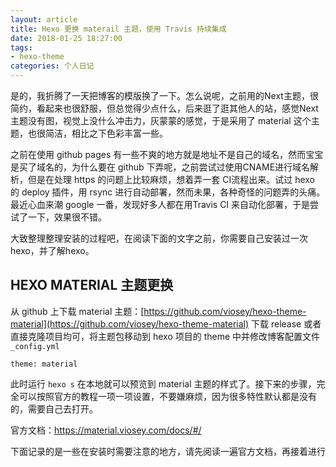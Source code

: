 ```yaml
---
layout: article
title: Hexo 更换 materail 主题，使用 Travis 持续集成
date: 2018-01-25 18:27:00
tags: 
- hexo-theme
categories: 个人日记
---
```


是的，我折腾了一天把博客的模版换了一下。怎么说呢，之前用的Next主题，很简约，看起来也很舒服，但总觉得少点什么，后来逛了逛其他人的站，感觉Next主题没有图，视觉上没什么冲击力，灰蒙蒙的感觉，于是采用了 material 这个主题，也很简洁，相比之下色彩丰富一些。

之前在使用 github pages 有一些不爽的地方就是地址不是自己的域名，然而宝宝是买了域名的，为什么要在 github 下弄呢，之前尝试过使用CNAME进行域名解析，但是在处理 https 的问题上比较麻烦，想着弄一套 CI流程出来。试过 hexo 的 deploy 插件，用 rsync 进行自动部署，然而未果，各种奇怪的问题弄的头痛。最近心血来潮 google 一番，发现好多人都在用Travis CI 来自动化部署，于是尝试了一下，效果很不错。

大致整理整理安装的过程吧，在阅读下面的文字之前，你需要自己安装过一次hexo，并了解hexo。

## HEXO MATERIAL 主题更换

从 github 上下载 material 主题：[https://github.com/viosey/hexo-theme-material](https://github.com/viosey/hexo-theme-material) 下载 release 或者直接克隆项目均可，将主题包移动到 hexo 项目的 theme 中并修改博客配置文件 `_config.yml`

```
theme: material
```

此时运行  `hexo s` 在本地就可以预览到 material 主题的样式了。接下来的步骤，完全可以按照官方的教程一项一项设置，不要嫌麻烦，因为很多特性默认都是没有的，需要自己去打开。

官方文档：https://material.viosey.com/docs/#/

下面记录的是一些在安装时需要注意的地方，请先阅读一遍官方文档，再接着进行